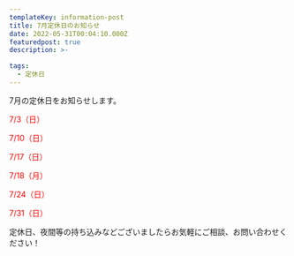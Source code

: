```yaml
---
templateKey: information-post
title: 7月定休日のお知らせ
date: 2022-05-31T00:04:10.000Z
featuredpost: true
description: >-

tags:
  - 定休日
---
```


7月の定休日をお知らせします。

<span style="color: red;">7/3（日）</span>

<span style="color: red;">7/10（日）</span>

<span style="color: red;">7/17（日）</span>

<span style="color: red;">7/18（月）</span>

<span style="color: red;">7/24（日）</span>

<span style="color: red;">7/31（日）</span>


定休日、夜間等の持ち込みなどございましたらお気軽にご相談、お問い合わせください！